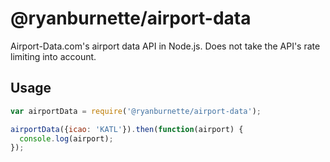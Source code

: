 # @ryanburnette/airport-data

Airport-Data.com's airport data API in Node.js. Does not take the API's rate
limiting into account.

## Usage

```js
var airportData = require('@ryanburnette/airport-data');

airportData({icao: 'KATL'}).then(function(airport) {
  console.log(airport);
});
```
